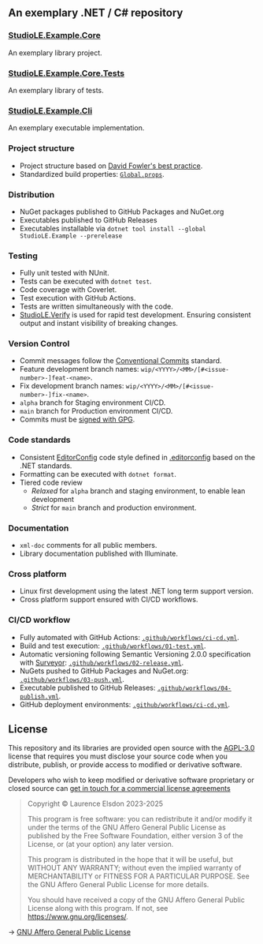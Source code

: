 ## An exemplary .NET / C# repository

### [StudioLE.Example.Core](StudioLE.Example.Core/src)

An exemplary library project.

### [StudioLE.Example.Core.Tests](StudioLE.Example.Core/tests)

An exemplary library of tests.

### [StudioLE.Example.Cli](StudioLE.Example.Cli/src)

An exemplary executable implementation.

### Project structure

- Project structure based on [David Fowler's best practice](https://gist.github.com/davidfowl/ed7564297c61fe9ab814).
- Standardized build properties: [`Global.props`](Global.props).

### Distribution

- NuGet packages published to GitHub Packages and NuGet.org
- Executables published to GitHub Releases
- Executables installable via `dotnet tool install --global StudioLE.Example --prerelease`

### Testing

- Fully unit tested with NUnit.
- Tests can be executed with `dotnet test`.
- Code coverage with Coverlet.
- Test execution with GitHub Actions.
- Tests are written simultaneously with the code.
- [StudioLE.Verify](https://github.com/StudioLE/Verify/) is used for rapid test development. Ensuring consistent output and instant visibility of breaking changes.

### Version Control

- Commit messages follow the [Conventional Commits](https://www.conventionalcommits.org) standard.
- Feature development branch names: `wip/<YYYY>/<MM>/[#<issue-number>-]feat-<name>`.
- Fix development branch names: `wip/<YYYY>/<MM>/[#<issue-number>-]fix-<name>`.
- `alpha` branch for Staging environment CI/CD.
- `main` branch for Production environment CI/CD.
- Commits must be [signed with GPG](https://docs.github.com/en/authentication/managing-commit-signature-verification/signing-commits).

### Code standards

- Consistent [EditorConfig](https://editorconfig.org/) code style defined in [.editorconfig](.editorconfig) based on the .NET standards.
- Formatting can be executed with `dotnet format`.
- Tiered code review
  - *Relaxed* for `alpha` branch and staging environment, to enable lean development
  - *Strict* for `main` branch and production environment.

### Documentation

- `xml-doc` comments for all public members.
- Library documentation published with Illuminate.

### Cross platform

- Linux first development using the latest .NET long term support version.
- Cross platform support ensured with CI/CD workflows.

### CI/CD workflow

- Fully automated with GitHub Actions: [`.github/workflows/ci-cd.yml`](.github/workflows/ci-cd.yml).
- Build and test execution: [`.github/workflows/01-test.yml`](.github/workflows/01-test.yml).
- Automatic versioning following Semantic Versioning 2.0.0 specification with [Surveyor](https://github.com/StudioLE/Surveyor): [`.github/workflows/02-release.yml`](.github/workflows/02-release.yml).
- NuGets pushed to GitHub Packages and NuGet.org: [`.github/workflows/03-push.yml`](.github/workflows/03-push.yml).
- Executable published to GitHub Releases: [`.github/workflows/04-publish.yml`](.github/workflows/04-publish.yml).
- GitHub deployment environments: [`.github/workflows/ci-cd.yml`](.github/workflows/ci-cd.yml).

## License

This repository and its libraries are provided open source with the [AGPL-3.0](https://www.gnu.org/licenses/agpl-3.0.en.html) license that requires you must disclose your source code when you distribute, publish, or provide access to modified or derivative software.

Developers who wish to keep modified or derivative software proprietary or closed source can [get in touch for a commercial license agreements](https://studiole.uk/contact/)

> Copyright © Laurence Elsdon 2023-2025
>
> This program is free software: you can redistribute it and/or modify it under the terms of the GNU Affero General Public License as published by the Free Software Foundation, either version 3 of the License, or (at your option) any later version.
>
> This program is distributed in the hope that it will be useful, but WITHOUT ANY WARRANTY; without even the implied warranty of MERCHANTABILITY or FITNESS FOR A PARTICULAR PURPOSE. See the GNU Affero General Public License for more details.
>
> You should have received a copy of the GNU Affero General Public License along with this program. If not, see <https://www.gnu.org/licenses/>.


→ [GNU Affero General Public License](LICENSE.md)
